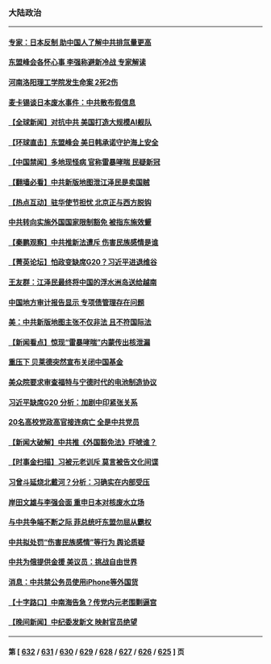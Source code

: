 ### 大陆政治
---
#### [专家：日本反制 助中国人了解中共排氚量更高](../../pages/ncid277/n14068696.md) 
#### [东盟峰会各怀心事 李强称避新冷战 专家解读](../../pages/ncid277/n14068668.md) 
#### [河南洛阳理工学院发生命案 2死2伤](../../pages/ncid277/n14068779.md) 
#### [麦卡锡谈日本废水事件：中共散布假信息](../../pages/ncid277/n14068741.md) 
#### [【全球新闻】对抗中共 美国打造大规模AI舰队](../../pages/ncid277/n14068722.md) 
#### [【环球直击】东盟峰会 美日韩承诺守护海上安全](../../pages/ncid277/n14068033.md) 
#### [【中国禁闻】多地现怪病 官称雷暴哮喘 民疑新冠](../../pages/ncid277/n14068032.md) 
#### [【翻墙必看】中共新版地图泄江泽民是卖国贼](../../pages/ncid277/n14068517.md) 
#### [【热点互动】驻华使节担忧 北京正与西方脱钩](../../pages/ncid277/n14068387.md) 
#### [中共转向实施外国国家限制豁免 被指东施效颦](../../pages/ncid277/n14068381.md) 
#### [【秦鹏观察】中共推新法遭斥 伤害民族感情是谁](../../pages/ncid277/n14068362.md) 
#### [【菁英论坛】怕政变缺席G20？习近平进退维谷](../../pages/ncid277/n14068323.md) 
#### [王友群：江泽民最终将中国的浮水洲岛送给越南](../../pages/ncid277/n14068353.md) 
#### [中国地方审计报告显示 专项债管理存在问题](../../pages/ncid277/n14068311.md) 
#### [美：中共新版地图主张不仅非法 且不符国际法](../../pages/ncid277/n14068291.md) 
#### [【新闻看点】惊现“雷暴哮喘”内蒙传出核泄漏](../../pages/ncid277/n14068227.md) 
#### [重压下 贝莱德突然宣布关闭中国基金](../../pages/ncid277/n14068308.md) 
#### [美众院要求审查福特与宁德时代的电池制造协议](../../pages/ncid277/n14068277.md) 
#### [习近平缺席G20 分析：加剧中印紧张关系](../../pages/ncid277/n14068280.md) 
#### [20名高校党政高官接连病亡 全是中共党员](../../pages/ncid277/n14068223.md) 
#### [【新闻大破解】中共推《外国豁免法》吓唬谁？](../../pages/ncid277/n14068257.md) 
#### [【时事金扫描】习被元老训斥 莫言被告文化间谍](../../pages/ncid277/n14068232.md) 
#### [习曾斗延烧北戴河？分析：习确实在内部受压](../../pages/ncid277/n14068050.md) 
#### [岸田文雄与李强会面 重申日本对核废水立场](../../pages/ncid277/n14068268.md) 
#### [与中共争端不断之际 菲总统吁东盟勿屈从霸权](../../pages/ncid277/n14068077.md) 
#### [中共拟处罚“伤害民族感情”等行为 舆论质疑](../../pages/ncid277/n14068110.md) 
#### [中共为俄提供金援 美议员：挑战自由世界](../../pages/ncid277/n14068182.md) 
#### [消息：中共禁公务员使用iPhone等外国货](../../pages/ncid277/n14068221.md) 
#### [【十字路口】中南海告急？传党内元老围剿逼宫](../../pages/ncid277/n14068170.md) 
#### [【晚间新闻】中纪委发新文 映射官员绝望](../../pages/ncid277/n14068011.md) 

---
#### 第 [ [632](./632.md) / [631](./631.md) / [630](./630.md) / [629](./629.md) / [628](./628.md) / [627](./627.md) / [626](./626.md) / [625](./625.md) ] 页

